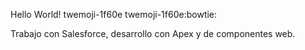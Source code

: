 Hello World! twemoji-1f60e twemoji-1f60e:bowtie:

Trabajo con Salesforce, desarrollo con Apex y de componentes web.


